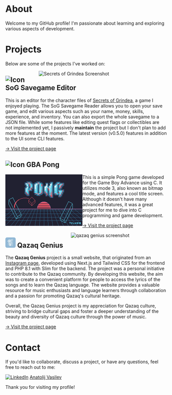 # About

Welcome to my GitHub profile! I'm passionate about learning and exploring various aspects of development.

# Projects

 Below are some of the projects I've worked on:




[<img src="https://returnnull.de/images/SoG_SGreader8.png" alt="Secrets of Grindea Screenshot" width="400px" height="auto" align="right">](https://github.com/tolik518/SoG_SGreader)
## ![Icon](https://returnnull.de/images/_64.png) SoG Savegame Editor

This is an editor for the character files of [Secrets of Grindea](https://www.secretsofgrindea.com/), a game I enjoyed playing. The SoG Savegame Reader allows you to open your save game, and edit various aspects such as your name, money, skills, experience, and inventory. You can also export the whole savegame to a JSON file. While some features like editing quest flags or collectibles are not implemented yet, I passively **maintain** the project but I don't plan to add more features at the moment. The latest version (v0.5.0) features in addition to the UI some CLI features.

[-> Visit the project page](https://github.com/tolik518/SoG_SGreader)




## ![Icon](https://returnnull.de/images/pong_github.png) GBA Pong

[<img src="https://raw.githubusercontent.com/tolik518/GBA_Pong/master/.github/readme/pong-2.png" alt="Pong for Game Boy Advance" width="auto" height="auto" align="left">](https://github.com/tolik518/GBA_Pong)

This is a simple Pong game developed for the Game Boy Advance using C. It utilizes mode 3, also known as bitmap mode, and features a cool title screen. Although it doesn't have many advanced features, it was a great project for me to dive into C programming and game development.

[-> Visit the project page](https://github.com/tolik518/GBA_Pong)





[<img src="https://github.com/tolik518/tolik518/assets/3026792/51f183e9-632a-491c-8988-53cbb3b2adef" alt="qazaq genius screenshot" width="300px" height="auto" align="right">](https://github.com/Qazaq-Genius/Qazaq-Genius-App)

## ![Icon](https://github.com/Qazaq-Genius/Qazaq-Genius-App/blob/editor/public/favicon-32x32.png) Qazaq Genius

The **Qazaq Genius** project is a small website, that originated from an [Instagram page](https://www.instagram.com/qazaq.genius/), developed using Next.js and Tailwind CSS for the frontend and PHP 8.1 with Slim for the backend.
The project was a personal initiative to contribute to the Qazaq community. By developing this website, the aim was to create a convenient platform for people to access the lyrics of the songs and to learn the Qazaq language. The website provides a valuable resource for music enthusiasts and language learners through collaboration and a passion for promoting Qazaq's cultural heritage.

Overall, the Qazaq Genius project is my appreciation for Qazaq culture, striving to bridge cultural gaps and foster a deeper understanding of the beauty and diversity of Qazaq culture through the power of music.

[-> Visit the project page](https://github.com/Qazaq-Genius)

# Contact

If you'd like to collaborate, discuss a project, or have any questions, feel free to reach out to me:

[<img src="https://github.com/tolik518/tolik518/assets/3026792/9987a86b-2aaa-4f3e-b175-fa2db1b85772" alt="LinkedIn" width="16px" height="auto">](https://www.linkedin.com/in/anatolij-vasilev/)
  [ Anatolij Vasilev](https://www.linkedin.com/in/anatolij-vasilev/)

Thank you for visiting my profile!
